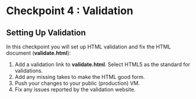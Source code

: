 # Checkpoint 4 : Validation
## Setting Up Validation

In this checkpoint you will set up HTML validation and fix the HTML document (**validate.html**):

1. Add a validation link to **validate.html**. Select HTML5 as the standard for validations.
1. Add any missing takes to make the HTML good form.
1. Push your changes to your public (production) VM.
1. Fix any issues reported by the validation website.